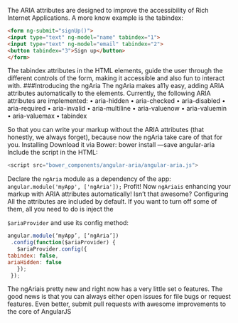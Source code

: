 The ARIA attributes are designed to improve the accessibility of Rich Internet Applications. A more know example is the tabindex:
```html
<form ng-submit="signUp()">
<input type="text" ng-model="name" tabindex="1">
<input type="text" ng-model="email" tabindex="2">
<button tabindex="3">Sign up</button>
</form>
```
The tabindex attributes in the HTML elements, guide the user through the different controls of the form, making it accessible and also fun to interact with.
###Introducing the ngAria
The ngAria makes a11y easy, adding ARIA attributes automatically to the elements.
Currently, the following ARIA attributes are implemented:
•	aria-hidden
•	aria-checked
•	aria-disabled
•	aria-required
•	aria-invalid
•	aria-multiline
•	aria-valuenow
•	aria-valuemin
•	aria-valuemax
•	tabindex

So that you can write your markup without the ARIA attributes (that honestly, we always forget), because now the ngAria take care of that for you.
Installing
Download it via Bower:
bower install —save angular-aria
Include the script in the HTML:
```javascript
<script src="bower_components/angular-aria/angular-aria.js">
```
Declare the `ngAria` module as a dependency of the app:
`
angular.module('myApp', ['ngAria']);`
Profit! Now `ngAriais` enhancing your markup with ARIA attributes automatically! Isn’t that awesome?
Configuring
All the attributes are included by default. If you want to turn off some of them, all you need to do is inject the

`$ariaProvider` and use its config method:
```javascript
angular.module(‘myApp’, [‘ngAria’])
 .config(function($ariaProvider) {
   $ariaProvider.config({
tabindex: false,
ariaHidden: false
   });
 }); 
 ```
 
The ngAriais pretty new and right now has a very little set o features. The good news is that you can always either open issues for file bugs or request features. Even better, submit pull requests with awesome improvements to the core of AngularJS

